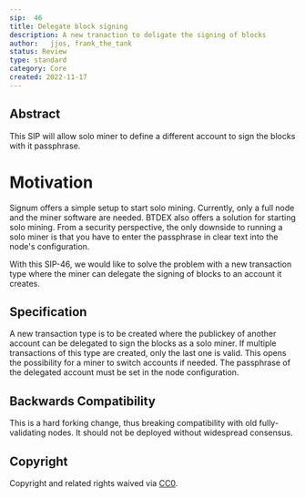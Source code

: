 ```yaml
---
sip:  46
title: Delegate block signing
description: A new tranaction to deligate the signing of blocks
author:   jjos, frank_the_tank
status: Review
type: standard
category: Core
created: 2022-11-17
---
```

## Abstract
This SIP will allow solo miner to define a different account to sign the blocks with it passphrase.

# Motivation
Signum offers a simple setup to start solo mining. Currently, only a full node and the miner software are needed. BTDEX also offers a solution for starting solo mining.
From a security perspective, the only downside to running a solo miner is that you have to enter the passphrase in clear text into the node's configuration.

With this SIP-46, we would like to solve the problem with a new transaction type where the miner can delegate the signing of blocks to an account it creates.

## Specification
A new transaction type is to be created where the publickey of another account can be delegated to sign the blocks as a solo miner. If multiple transactions of this type are created, only the last one is valid. This opens the possibility for a miner to switch accounts if needed.
The passphrase of the delegated account must be set in the node configuration.


## Backwards Compatibility  
This is a hard forking change, thus breaking compatibility with old fully-validating nodes. It should not be deployed without widespread consensus.

## Copyright
Copyright and related rights waived via [CC0](https://creativecommons.org/publicdomain/zero/1.0/).

